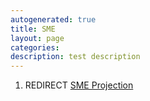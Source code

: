 ```yaml
---
autogenerated: true
title: SME
layout: page
categories: 
description: test description
---
```


1.  REDIRECT [SME Projection](SME_Projection)
